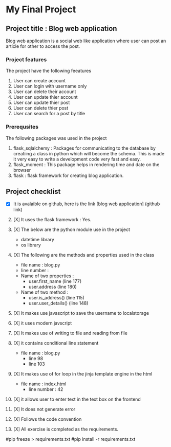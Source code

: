 # My Final Project

## Project title : Blog web application 

Blog web application is a social web like application where user can post an article for other to access the post. 

### Project features

The project have the following feeatures

1. User can create account 
2. User can login with username only  
3. User can delete their account 
4. User can update thier account 
5. User can update thier post 
6. User can delete thier post
7. User can search for a post by title

### Prerequsites 

The following packages was used in the project 
1. flask_sqlalchemy : Packages for communicating to the database by creatiing a class in python which will become the schema. This is made it very easy to write a development code very fast and easy. 
2. flask_moment : This package helps in rendering time and date on the browser
3. flask : flask framework for creating blog application. 

## Project checklist
- [X] It is avalaible on github, here is the link [blog web application] (github link)
2. [X] It uses the flask framework : Yes.
3. [X] The below are the python module use in the project
    - datetime library
    - os library
4. [X] The following are the methods and properties used in the class
    - file name : blog.py
    - line number : 
    - Name of two properties :
        - user.first_name (line 177)
        - user.address (line 180) 
    - Name of two method :
        - user.is_address() (line 115)
        - user.user_details() (line 148) 

5. [X] It makes use javascript to save the username to localstorage 
6. [X] it uses modern javscript
7. [X] It makes use of writing to file and reading from file
8. [X] it contains conditional line statement 
    - file name : blog.py 
        - line 98
        - line 103

9. [X] It makes use of for loop in the jinja template engine in the html
    - file name : index.html
        - line number : 42

10. [X] it allows user to enter text in the text box on the frontend 
11. [X] It does not generate error  
12. [X] Follows the code convention 
13. [X] All exercise is completed as the requirements. 


#pip freeze > requirements.txt
#pip install -r requirements.txt